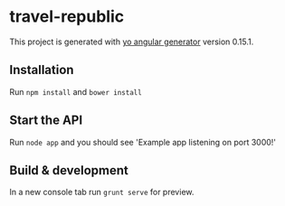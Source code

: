 # travel-republic

This project is generated with [yo angular generator](https://github.com/yeoman/generator-angular)
version 0.15.1.

## Installation

Run `npm install` and `bower install`

## Start the API

Run `node app` and you should see 'Example app listening on port 3000!'

## Build & development

In a new console tab run `grunt serve` for preview.
